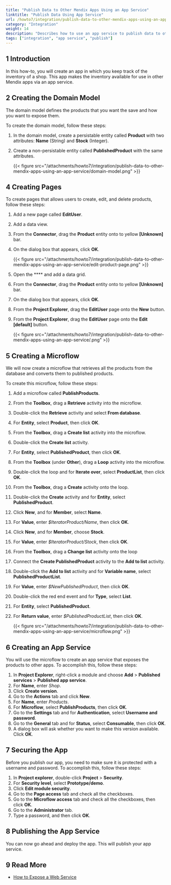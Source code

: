 ```yaml
---
title: "Publish Data to Other Mendix Apps Using an App Service"
linktitle: "Publish Data Using App Service"
url: /howto7/integration/publish-data-to-other-mendix-apps-using-an-app-service/
category: "Integration"
weight: 14
description: "Describes how to use an app service to publish data to other Mendix apps."
tags: ["integration", "app service", "publish"]
---
```


## 1 Introduction

In this how-to, you will create an app in which you keep track of the inventory of a shop. This app makes the inventory available for use in other Mendix apps via an app service.

## 2 Creating the Domain Model

The domain model defines the products that you want the save and how you want to expose them.

To create the domain model, follow these steps:

1. In the domain model, create a persistable entity called **Product** with two attributes: **Name** (String) and **Stock** (Integer).
2. Create a non-persistable entity called **PublishedProduct** with the same attributes.

    {{< figure src="/attachments/howto7/integration/publish-data-to-other-mendix-apps-using-an-app-service/domain-model.png" >}}

## 4 Creating Pages

To create pages that allows users to create, edit, and delete products, follow these steps:

1. Add a new page called **EditUser**.
2. Add a data view.
3. From the **Connector**, drag the **Product** entity onto to yellow **[Unknown]** bar.
4. On the dialog box that appears, click **OK**.

    {{< figure src="/attachments/howto7/integration/publish-data-to-other-mendix-apps-using-an-app-service/edit-product-page.png" >}}

5. Open the **** and add a data grid.
6. From the **Connector**, drag the **Product** entity onto to yellow **[Unknown]** bar.
7. On the dialog box that appears, click **OK**.
8. From the **Project Explorer**, drag the **EditUser** page onto the **New** button.
9. From the **Project Explorer**, drag the **EditUser** page onto the **Edit [default]** button.

    {{< figure src="/attachments/howto7/integration/publish-data-to-other-mendix-apps-using-an-app-service/.png" >}}

## 5 Creating a Microflow

We will now create a microflow that retrieves all the products from the database and converts them to published products.

To create this microflow, follow these steps:

1. Add a microflow called **PublishProducts**.
2. From the **Toolbox**, drag a **Retrieve** activity into the microflow.
3. Double-click the **Retrieve** activity and select **From database**.
4. For **Entity**, select **Product**, then click **OK**.
5. From the **Toolbox**, drag a **Create list** activity into the microflow.
6. Double-click the **Create list** activity.
7. For **Entity**, select **PublishedProduct**, then click **OK**.
8. From the **Toolbox** (under **Other**), drag a **Loop** activity into the microflow.
9. Double-click the loop and for **Iterate over**, select **ProductList**, then click **OK**.
10. From the **Toolbox**, drag a **Create** activity onto the loop.
11. Double-click the **Create** activity and for **Entity**, select **PublishedProduct**.
12. Click **New**, and for **Member**, select **Name**.
13. For **Value**, enter *$IteratorProduct/Name*, then click **OK**.
14. Click **New**, and for **Member**, choose **Stock**.
15. For **Value**, enter *$IteratorProduct/Stock*, then click **OK**.
16. From the **Toolbox**, drag a **Change list** activity onto the loop
17. Connect the **Create PublishedProduct** activity to the **Add to list** activity.
18. Double-click the **Add to list** activity and for **Variable name**, select **PublishedProductList**.
19. For **Value**, enter *$NewPublishedProduct*, then click **OK**.
20. Double-click the red end event and for **Type**, select **List**.
21. For **Entity**, select **PublishedProduct**.
22. For **Return value**, enter *$PublishedProductList*, then click **OK**.

    {{< figure src="/attachments/howto7/integration/publish-data-to-other-mendix-apps-using-an-app-service/microflow.png" >}} 

## 6 Creating an App Service

You will use the microflow to create an app service that exposes the products to other apps. To accomplish this, follow these steps:

1. In **Project Explorer**, right-click a module and choose **Add** > **Published services** > **Published app service**.
2. For **Name**, enter *Shop*.
3. Click **Create version**.
4. Go to the **Actions** tab and click **New**.
5. For **Name**, enter *Products*.
6. For **Microflow**, select **PublishProducts**, then click **OK**.
7. Go to the **Settings** tab and for **Authentication**, select **Username and password**.
8. Go to the **General** tab and for **Status**, select **Consumable**, then click **OK**.
9. A dialog box will ask whether you want to make this version available. Click **OK**.

## 7 Securing the App

Before you publish our app, you need to make sure it is protected with a username and password. To accomplish this, follow these steps:

1. In **Project explorer**, double-click **Project** > **Security**.
2. For **Security level**, select **Prototype/demo**.
3. Click **Edit module security**.
4. Go to the **Page access** tab and check all the checkboxes.
5. Go to the **Microflow access** tab and check all the checkboxes, then click **OK**.
6. Go to the **Administrator** tab.
7. Type a password, and then click **OK**.

## 8 Publishing the App Service

You can now go ahead and deploy the app. This will publish your app service.

## 9 Read More

* [How to Expose a Web Service](/howto7/integration/expose-a-web-service/)
